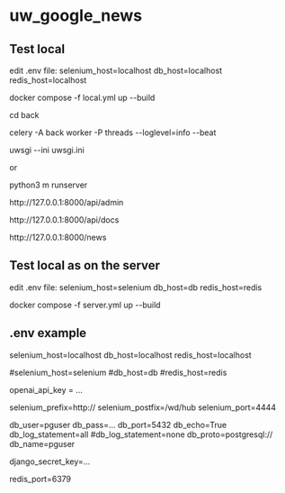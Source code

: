 # uw_google_news

<h2>Test local</h2>

<p> edit .env file: 
selenium_host=localhost
db_host=localhost
redis_host=localhost
</p>
<p>docker compose -f local.yml up --build</p>
<p>cd back</p>
<p>celery -A back  worker -P threads --loglevel=info --beat</p>
<p>uwsgi --ini uwsgi.ini</p>
<p>or</p>
<p>python3 m runserver</p>
<p>http://127.0.0.1:8000/api/admin</p>
<p>http://127.0.0.1:8000/api/docs</p>
<p>http://127.0.0.1:8000/news</p>

<h2>Test local as on the server</h2>

<p> edit .env file: 
selenium_host=selenium
db_host=db
redis_host=redis
</p>
<p>docker compose -f server.yml up --build</p>

<h2>.env example</h2>

<p>
selenium_host=localhost
db_host=localhost
redis_host=localhost

#selenium_host=selenium
#db_host=db
#redis_host=redis

openai_api_key = ...

selenium_prefix=http://
selenium_postfix=/wd/hub
selenium_port=4444

db_user=pguser
db_pass=...
db_port=5432
db_echo=True
db_log_statement=all
#db_log_statement=none
db_proto=postgresql://
db_name=pguser

django_secret_key=...

redis_port=6379

</p>

